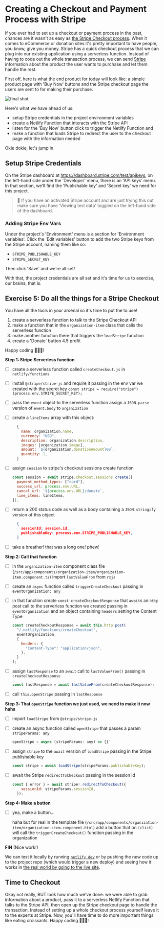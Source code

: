 # Creating a Checkout and Payment Process with Stripe

If you ever had to set up a checkout or payment process in the past, chances are it wasn't as easy as [the Stripe Checkout process](https://stripe.com/docs/payments/checkout). When it comes to eCommerce or donation sites it's pretty important to have people, you know, give you money. Stripe has a quick checkout process that we can plug into our existing application using a serverless function. Instead of having to code out the whole transaction process, we can send [Stripe](https://stripe.com/) information about the product the user wants to purchase and let them handle the rest.

First off, here is what the end product for today will look like: a simple product page with 'Buy Now' buttons and the Stripe checkout page the users are sent to for making their purchase.

![final shot](https://res.cloudinary.com/dzkoxrsdj/image/upload/v1638391249/Screen_Shot_2021-12-01_at_2.40.04_PM_fzmjay.jpg)

Here's what we have ahead of us:

- setup Stripe credentials in the project environment variables
- create a Netlify Function that interacts with the Stripe API
- listen for the 'Buy Now' button click to trigger the Netlify Function and
- make a function that loads Stripe to redirect the user to the checkout page with the information needed

Okie dokie, let's jump in.

## Setup Stripe Credentials

On the Stripe dashboard at <https://dashboard.stripe.com/test/apikeys>, on the left-hand side under the 'Developer' menu, there is an 'API keys' menu. In that section, we'll find the 'Publishable key' and 'Secret key' we need for this project.

> 🚨 If you have an activated Stripe account and are just trying this out make sure you have 'Viewing test data' toggled on the left-hand side of the dashboard.

### Adding Stripe Env Vars

Under the project's 'Environment' menu is a section for 'Environment variables'. Click the 'Edit variables' button to add the two Stripe keys from the Stripe account, naming them like so:

- `STRIPE_PUBLISHABLE_KEY`
- `STRIPE_SECRET_KEY`

Then click 'Save' and we're all set!

With that, the project credentials are all set and it's time for us to exercise, our brains, that is.

## Exercise 5: Do all the things for a Stripe Checkout

You have all the tools in your arsenal so it's time to put the to use!

1. create a serverless function to talk to the Stripe Checkout API
2. make a function that in the `organization-item` class that calls the serverless function
3. make another function there that triggers the `loadStripe` function
4. create a 'Donate' button
   4.5 profit

Happy coding 👩🏻‍💻!

**Step 1: Stripe Serverless function**

- [ ] create a serverless function called `createCheckout.js` in `netlify/functions`

- [ ] install `@stripe/stripe-js` and require it passing in the env var we created with the secret key
      `const stripe = require("stripe")(process.env.STRIPE_SECRET_KEY);`

- [ ] pass the `event` object to the serverless function assign a `JSON.parse` version of `event.body` to `organization`

- [ ] create a `lineItems` array with this object:

  ```js
    {
      name: organization.name,
      currency: "USD",
      description: organization.description,
      images: [organization.image],
      amount: `${organization.donationAmount}00`,
      quantity: 1,
    }
  ```

- [ ] assign `session` to stripe's checkout sessions create function

  ```js
  const session = await stripe.checkout.sessions.create({
    payment_method_types: ["card"],
    success_url: process.env.URL,
    cancel_url: `${process.env.URL}/donate`,
    line_items: lineItems,
  });
  ```

- [ ] return a 200 status code as well as a body containing a `JSON.stringify` version of this object

  ```json
    {
      sessionId: session.id,
      publishableKey: process.env.STRIPE_PUBLISHABLE_KEY,
    }
  ```

- [ ] take a breather! that was a long one! phew!

**Step 2: Call that function**

- [ ] in the `organization-item` component class file (`/src/app/components/organization-item/organization-item.component.ts`) import `lastValueFrom` from `rxjs`

- [ ] create an `async` function called `triggerCreateCheckout` passing in `eventOrganization: any`

- [ ] in that function create `const createCheckoutResponse` that `await`s an `http` post call to the serverless function we created passing in `eventOrganization` and an object containing `headers` setting the Content Type

  ```js
  const createCheckoutResponse = await this.http.post(
    "/.netlify/functions/createCheckout",
    eventOrganization,
    {
      headers: {
        "Content-Type": "application/json",
      },
    }
  );
  ```

- [ ] assign `lastResponse` to an `await` call to `lastValueFrom()` passing in `createCheckoutResponse`

  ```js
  const lastResponse = await lastValueFrom(createCheckoutResponse);
  ```

- [ ] call `this.openStripe` passing in `lastResponse`

**Step 3: That `openStripe` function we just used, we need to make it now haha**

- [ ] import `loadStripe` from `@stripe/stripe-js`

- [ ] create an async function called `openStripe` that passes a param `stripeParams: any`

  ```js
  openStripe = async (stripeParams: any) => {}`
  ```

- [ ] assign `stripe` to the `await` version of `loadStripe` passing in the Stripe publishable key

  ```js
  const stripe = await loadStripe(stripeParams.publishableKey);
  ```

- [ ] await the Stripe `redirectToCheckout` passing in the session id

  ```js
  const { error } = await stripe!.redirectToCheckout({
      sessionId: stripeParams.sessionId,
    });
  ```

**Step 4: Make a button**

- [ ] yea, make a button...

  haha but for real in the template file (`/src/app/components/organization-item/organization-item.component.html`) add a button that on `(click)` will call the `triggerCreateCheckout()` function passing in the organization

**FIN** (Nice work!)

We can test it locally by running [`netlify dev`](https://ntl.fyi/3gKIs8y) or by pushing the new code up to the project repo (which would trigger a new deploy) and seeing how it works in [the real world by going to the live site](https://serverless-angular-workshop.netlify.app/).

## Time to Checkout

Okay not really, BUT look how much we've done: we were able to grab information about a product, pass it to a serverless Netlify Function that talks to the Stripe API, then open up the Stripe checkout page to handle the transaction. Instead of setting up a whole checkout process yourself leave it to the experts at Stripe. Now, you'll have time to do more important things like eating croissants. Happy coding 👩🏻‍💻!
